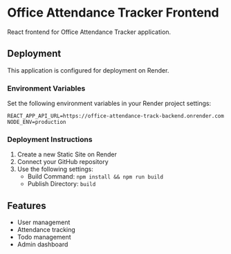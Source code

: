 # Office Attendance Tracker Frontend

React frontend for Office Attendance Tracker application.

## Deployment

This application is configured for deployment on Render.

### Environment Variables

Set the following environment variables in your Render project settings:

```
REACT_APP_API_URL=https://office-attendance-track-backend.onrender.com
NODE_ENV=production
```

### Deployment Instructions

1. Create a new Static Site on Render
2. Connect your GitHub repository
3. Use the following settings:
   - Build Command: `npm install && npm run build`
   - Publish Directory: `build`

## Features

- User management
- Attendance tracking
- Todo management
- Admin dashboard